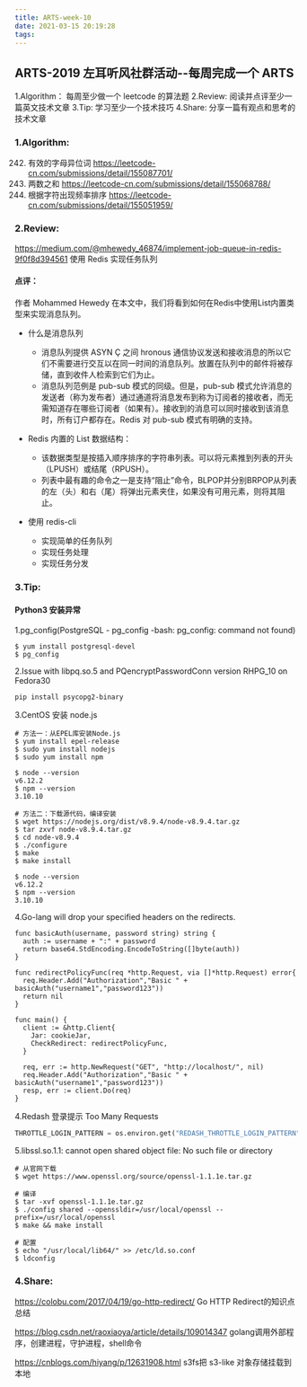 ```yaml
---
title: ARTS-week-10
date: 2021-03-15 20:19:28
tags:
---
```



## ARTS-2019 左耳听风社群活动--每周完成一个 ARTS
1.Algorithm： 每周至少做一个 leetcode 的算法题
2.Review: 阅读并点评至少一篇英文技术文章
3.Tip: 学习至少一个技术技巧
4.Share: 分享一篇有观点和思考的技术文章

### 1.Algorithm:

242. 有效的字母异位词 https://leetcode-cn.com/submissions/detail/155087701/
1. 两数之和 https://leetcode-cn.com/submissions/detail/155068788/
451. 根据字符出现频率排序 https://leetcode-cn.com/submissions/detail/155051959/

### 2.Review:

https://medium.com/@mhewedy_46874/implement-job-queue-in-redis-9f0f8d394561
使用 Redis 实现任务队列
          

#### 点评：

作者 Mohammed Hewedy 在本文中，我们将看到如何在Redis中使用List内置类型来实现消息队列。

- 什么是消息队列
  - 消息队列提供 ASYN Ç 之间 hronous 通信协议发送和接收消息的所以它们不需要进行交互以在同一时间的消息队列。放置在队列中的邮件将被存储，直到收件人检索到它们为止。
  - 消息队列范例是 pub-sub 模式的同级。但是，pub-sub 模式允许消息的发送者（称为发布者）通过通道将消息发布到称为订阅者的接收者，而无需知道存在哪些订阅者（如果有）。接收到的消息可以同时接收到该消息时，所有订户都存在。Redis 对 pub-sub 模式有明确的支持。

- Redis 内置的 List 数据结构：
  - 该数据类型是按插入顺序排序的字符串列表。可以将元素推到列表的开头（LPUSH）或结尾（RPUSH）。
  - 列表中最有趣的命令之一是支持“阻止”命令，BLPOP并分别BRPOP从列表的左（头）和右（尾）将弹出元素夹住，如果没有可用元素，则将其阻止。

- 使用 redis-cli 
  - 实现简单的任务队列
  - 实现任务处理
  - 实现任务分发

### 3.Tip:

#### Python3 安装异常

1.pg_config(PostgreSQL - pg_config -bash: pg_config: command not found)

```shell
$ yum install postgresql-devel
$ pg_config
```

2.Issue with libpq.so.5 and PQencryptPasswordConn version RHPG_10 on Fedora30

```shell
pip install psycopg2-binary
```

3.CentOS 安装 node.js

```shell
# 方法一：从EPEL库安装Node.js
$ yum install epel-release
$ sudo yum install nodejs
$ sudo yum install npm

$ node --version
v6.12.2
$ npm --version
3.10.10

# 方法二：下载源代码，编译安装
$ wget https://nodejs.org/dist/v8.9.4/node-v8.9.4.tar.gz
$ tar zxvf node-v8.9.4.tar.gz
$ cd node-v8.9.4
$ ./configure
$ make
$ make install

$ node --version
v6.12.2
$ npm --version
3.10.10
```

4.Go-lang will drop your specified headers on the redirects.

```golang
func basicAuth(username, password string) string {
  auth := username + ":" + password
  return base64.StdEncoding.EncodeToString([]byte(auth))
}

func redirectPolicyFunc(req *http.Request, via []*http.Request) error{
  req.Header.Add("Authorization","Basic " + basicAuth("username1","password123"))
  return nil
}

func main() {
  client := &http.Client{
    Jar: cookieJar,
    CheckRedirect: redirectPolicyFunc,
  }

  req, err := http.NewRequest("GET", "http://localhost/", nil)
  req.Header.Add("Authorization","Basic " + basicAuth("username1","password123")) 
  resp, err := client.Do(req)
}
```
4.Redash 登录提示 Too Many Requests

```python
THROTTLE_LOGIN_PATTERN = os.environ.get("REDASH_THROTTLE_LOGIN_PATTERN", "5000/hour")
```

5.libssl.so.1.1: cannot open shared object file: No such file or directory

```shell
# 从官网下载
$ wget https://www.openssl.org/source/openssl-1.1.1e.tar.gz

# 编译
$ tar -xvf openssl-1.1.1e.tar.gz
$ ./config shared --openssldir=/usr/local/openssl --prefix=/usr/local/openssl
$ make && make install

# 配置
$ echo "/usr/local/lib64/" >> /etc/ld.so.conf
$ ldconfig
```


### 4.Share:

https://colobu.com/2017/04/19/go-http-redirect/
Go HTTP Redirect的知识点总结

https://blog.csdn.net/raoxiaoya/article/details/109014347
golang调用外部程序，创建进程，守护进程，shell命令

https://cnblogs.com/hiyang/p/12631908.html
s3fs把 s3-like 对象存储挂载到本地
